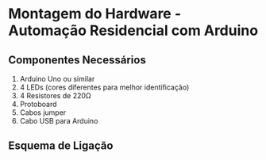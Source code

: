 # Montagem do Hardware - Automação Residencial com Arduino

## Componentes Necessários

1. Arduino Uno ou similar
2. 4 LEDs (cores diferentes para melhor identificação)
3. 4 Resistores de 220Ω
4. Protoboard
5. Cabos jumper
6. Cabo USB para Arduino

## Esquema de Ligação
